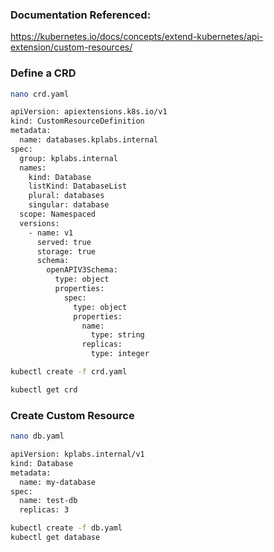 ### Documentation Referenced:

https://kubernetes.io/docs/concepts/extend-kubernetes/api-extension/custom-resources/

### Define a CRD
```sh
nano crd.yaml
```
```sh
apiVersion: apiextensions.k8s.io/v1
kind: CustomResourceDefinition
metadata:
  name: databases.kplabs.internal
spec:
  group: kplabs.internal
  names:
    kind: Database
    listKind: DatabaseList
    plural: databases
    singular: database
  scope: Namespaced
  versions:
    - name: v1
      served: true
      storage: true
      schema:
        openAPIV3Schema:
          type: object
          properties:
            spec:
              type: object
              properties:
                name:
                  type: string
                replicas:
                  type: integer
```
```sh
kubectl create -f crd.yaml

kubectl get crd
```
### Create Custom Resource
```sh
nano db.yaml
```
```sh
apiVersion: kplabs.internal/v1
kind: Database
metadata:
  name: my-database
spec:
  name: test-db
  replicas: 3
```

```sh
kubectl create -f db.yaml
kubectl get database
```